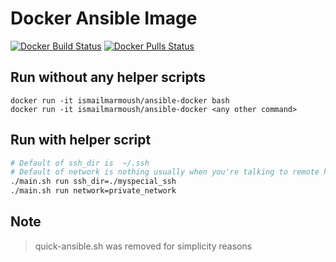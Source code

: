 # Docker Ansible Image

[![Docker Build Status](https://github.com/IsmailMarmoush/ansible-docker/workflows/Docker/badge.svg)](https://github.com/IsmailMarmoush/ansible-docker/actions?query=workflow%3ADocker)
[![Docker Pulls Status](https://img.shields.io/docker/pulls/ismailmarmoush/ansible-docker.svg)](https://hub.docker.com/r/ismailmarmoush/ansible-docker/)

## Run without any helper scripts
```
docker run -it ismailmarmoush/ansible-docker bash
docker run -it ismailmarmoush/ansible-docker <any other command>
```

## Run with helper script
```bash
# Default of ssh_dir is  ~/.ssh
# Default of network is nothing usually when you're talking to remote hosts not on your machine
./main.sh run ssh_dir=./myspecial_ssh
./main.sh run network=private_network
```

## Note
> quick-ansible.sh was removed for simplicity reasons
